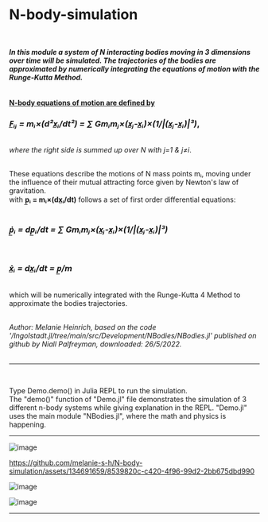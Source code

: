 # N-body-simulation
<br>

***In this module a system of N interacting bodies moving in 3 dimensions over time will be simulated. The trajectories of the bodies are approximated by numerically integrating the equations of motion with the Runge-Kutta Method.***
<br>					
<br>
<ins>
**N-body equations of motion are defined by**
</ins>
<br>
###           *F̲ᵢⱼ = mᵢ×(d²x̲ᵢ/dt²) = ∑ Gmᵢmⱼ×(x̲ⱼ-x̲ᵢ)×(1/|(x̲ⱼ-x̲ᵢ)|³)*,			
<br>*where the right side is summed up over N with j=1 & j≠i*.	

<br>These equations describe the motions of N mass points mᵢ, 
moving under the influence of their mutual attracting force given by Newton's law of gravitation.	
with **p̲ᵢ = mᵢ×(dx̲ᵢ/dt)** follows a set of first order differential equations:				
<br>

###           *ṗ̲ᵢ = dp̲ᵢ/dt = ∑ Gmᵢmⱼ×(x̲ⱼ-x̲ᵢ)×(1/|(x̲ⱼ-x̲ᵢ)|³)*
<br>

###          *ẋ̲ᵢ = dx̲ᵢ/dt = p̲/m*
<br>
which will be numerically integrated with the Runge-Kutta 4 Method to approximate the bodies trajectories.
<br>
<br>

*Author: Melanie Heinrich, based on the code '/Ingolstadt.jl/tree/main/src/Development/NBodies/NBodies.jl' 
published on github by Niall Palfreyman, downloaded: 26/5/2022.* 
<br>
<br>
<hr>

<br>

Type Demo.demo() in Julia REPL to run the simulation.<br>
The "demo()" function of "Demo.jl" file demonstrates the simulation of 3 different n-body systems while giving explanation in the REPL.
"Demo.jl" uses the main module "NBodies.jl", where the math and physics is happening.
<br>
<hr>

![image](https://github.com/melanie-s-h/N-body-simulation/assets/134691659/95a147fb-c79f-4f44-8561-297ffa232b24)





https://github.com/melanie-s-h/N-body-simulation/assets/134691659/8539820c-c420-4f96-99d2-2bb675dbd990


![image](https://github.com/melanie-s-h/N-body-simulation/assets/134691659/00935c8a-a8cc-4166-8871-24251f7c5ccb)

![image](https://github.com/melanie-s-h/N-body-simulation/assets/134691659/0679b63b-a9ba-4aae-96ce-cc5b42670b91)



<hr>

